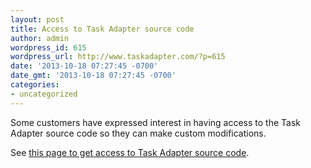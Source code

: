 ```yaml
---
layout: post
title: Access to Task Adapter source code
author: admin
wordpress_id: 615
wordpress_url: http://www.taskadapter.com/?p=615
date: '2013-10-18 07:27:45 -0700'
date_gmt: '2013-10-18 07:27:45 -0700'
categories:
- uncategorized
---
```

<p>Some customers have expressed interest in having access to the Task Adapter source code so they can make custom modifications.

See <a href="/access-to-source-code/" title="Access to source code">this page to get access to Task Adapter source code</a>.</p>
